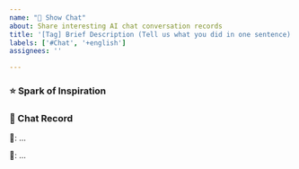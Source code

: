 ```yaml
---
name: "💬 Show Chat"
about: Share interesting AI chat conversation records
title: '[Tag] Brief Description (Tell us what you did in one sentence)'
labels: ['#Chat', '+english']
assignees: ''

---
```


<!--

> **Quick Guide**:
> 1.  **Modify Title**: Replace `[Tag]` with appropriate category, such as `[Programming]`, `[Creative]`, `[Tips]`, `[Life]`, etc. Feel free to be creative and attract your audience!
> 2.  **Paste Content**: In the `Spark of Inspiration` section, prioritize sharing links. If no link available, paste conversation text.
> 3.  **Share Highlights (Optional)**: Briefly explain the value of this conversation.

This is just a template, feel free to customize it.
-->


### ⭐ Spark of Inspiration
<!--
How did you come up with this idea? What was this conversation for? What's interesting about it?
Tell us about it~
-->

### 📝 Chat Record
<!-- Please provide chat record sharing link or paste conversation text -->

🔗: ...

📝: ...
